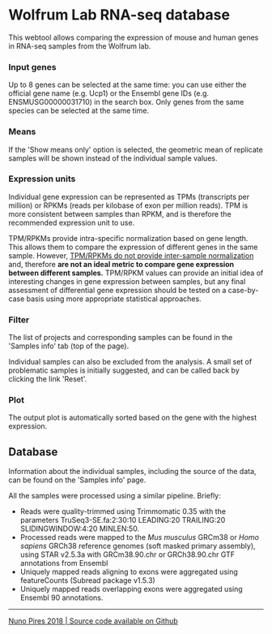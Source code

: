 # Wolfrum Lab RNA-seq database

This webtool allows comparing the expression of mouse and human genes in RNA-seq samples from the Wolfrum lab.

### Input genes

Up to 8 genes can be selected at the same time: you can use either the official gene name (e.g. Ucp1) or the Ensembl gene IDs (e.g. ENSMUSG00000031710) in the search box. Only genes from the same species can be selected at the same time.


### Means

If the 'Show means only' option is selected, the geometric mean of replicate samples will be shown instead of the individual sample values.


### Expression units

Individual gene expression can be represented as TPMs (transcripts per million) or RPKMs (reads per kilobase of exon per million reads). TPM is more consistent between samples than RPKM, and is therefore the recommended expression unit to use.

TPM/RPKMs provide intra-specific normalization based on gene length. This allows them to compare the expression of different genes in the same sample. However, [TPM/RPKMs do not provide inter-sample normalization](https://haroldpimentel.wordpress.com/2014/05/08/what-the-fpkm-a-review-rna-seq-expression-units/) and, therefore **are not an ideal metric to compare gene expression between different samples.** TPM/RPKM values can provide an initial idea of interesting changes in gene expression between samples, but any final assessment of differential gene expression should be tested on a case-by-case basis using more appropriate statistical approaches.


### Filter

The list of projects and corresponding samples can be found in the 'Samples info' tab (top of the page).

Individual samples can also be excluded from the analysis. A small set of problematic samples is initially suggested, and can be called back by clicking the link 'Reset'.


### Plot

The output plot is automatically sorted based on the gene with the highest expression.


## Database

Information about the individual samples, including the source of the data, can be found on the 'Samples info' page.

All the samples were processed using a similar pipeline. Briefly:

- Reads were quality-trimmed using Trimmomatic 0.35 with the parameters TruSeq3-SE.fa:2:30:10 LEADING:20 TRAILING:20 SLIDINGWINDOW:4:20 MINLEN:50.
- Processed reads were mapped to the _Mus musculus_  GRCm38 or _Homo sapiens_ GRCh38 reference genomes (soft masked primary assembly), using STAR v2.5.3a with GRCm38.90.chr or GRCh38.90.chr GTF annotations from Ensembl
- Uniquely mapped reads aligning to exons were aggregated using featureCounts (Subread package v1.5.3)
- Uniquely mapped reads overlapping exons were aggregated using Ensembl 90 annotations.

---

<a class = "md_foot" target = "_blank" href='https://github.com/piresn/espresso'>Nuno Pires 2018 |
Source code available on Github <i class="fa fa-github"></i></a>
